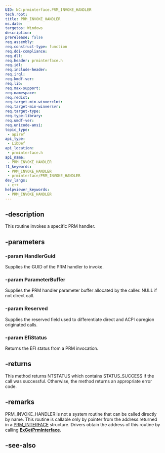 ```yaml
---
UID: NC:prminterface.PRM_INVOKE_HANDLER
tech.root: 
title: PRM_INVOKE_HANDLER
ms.date: 
targetos: Windows
description: 
prerelease: false
req.assembly: 
req.construct-type: function
req.ddi-compliance: 
req.dll: 
req.header: prminterface.h
req.idl: 
req.include-header: 
req.irql: 
req.kmdf-ver: 
req.lib: 
req.max-support: 
req.namespace: 
req.redist: 
req.target-min-winverclnt: 
req.target-min-winversvr: 
req.target-type: 
req.type-library: 
req.umdf-ver: 
req.unicode-ansi: 
topic_type:
 - apiref
api_type:
 - LibDef
api_location:
 - prminterface.h
api_name:
 - PRM_INVOKE_HANDLER
f1_keywords:
 - PRM_INVOKE_HANDLER
 - prminterface/PRM_INVOKE_HANDLER
dev_langs:
 - c++
helpviewer_keywords:
 - PRM_INVOKE_HANDLER
---
```


## -description

This routine invokes a specific PRM handler.

## -parameters

### -param HandlerGuid

Supplies the GUID of the PRM handler to invoke.

### -param ParameterBuffer

Supplies the PRM handler parameter buffer allocated by the caller. NULL if not direct call.

### -param Reserved

Supplies the reserved field used to differentiate direct and ACPI opregion originated calls.

### -param EfiStatus

Returns the EFI status from a PRM invocation.

## -returns

This method returns NTSTATUS which contains STATUS_SUCCESS if the call was successful. Otherwise, the method returns an appropriate error code.

## -remarks

PRM_INVOKE_HANDLER is not a system routine that can be called directly by name. This routine is callable only by pointer from the address returned in a [PRM_INTERFACE](./ns-prminterface-prm_interface.md) structure. Drivers obtain the address of this routine by calling [**ExGetPrmInterface**](./nf-prminterface-exgetprminterface.md).

## -see-also

